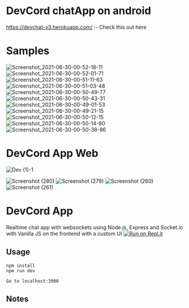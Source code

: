 # DevCord chatApp on android
https://devchat-v3.herokuapp.com/ :- Check this out here
# Samples
![Screenshot_2021-06-30-00-52-18-11](https://user-images.githubusercontent.com/75971776/123855636-c1a54b80-d93d-11eb-8b6b-2f6c3bd66cbc.jpg)
![Screenshot_2021-06-30-00-52-01-71](https://user-images.githubusercontent.com/75971776/123855643-c407a580-d93d-11eb-9ca4-44e70f54b727.jpg)
![Screenshot_2021-06-30-00-51-11-63](https://user-images.githubusercontent.com/75971776/123855646-c4a03c00-d93d-11eb-8ca4-42e05cee83ff.jpg)
![Screenshot_2021-06-30-00-51-03-48](https://user-images.githubusercontent.com/75971776/123855650-c5d16900-d93d-11eb-99b9-bea403db9f0c.jpg)
![Screenshot_2021-06-30-00-50-49-77](https://user-images.githubusercontent.com/75971776/123855652-c669ff80-d93d-11eb-92d6-a1f5348fcbd9.jpg)
![Screenshot_2021-06-30-00-50-43-31](https://user-images.githubusercontent.com/75971776/123855658-c7029600-d93d-11eb-8428-acbe2c269290.jpg)
![Screenshot_2021-06-30-00-49-01-53](https://user-images.githubusercontent.com/75971776/123855665-c79b2c80-d93d-11eb-8b1a-f6c928c4684d.jpg)
![Screenshot_2021-06-30-00-49-21-15](https://user-images.githubusercontent.com/75971776/123855670-c8cc5980-d93d-11eb-99a6-1186eee7bb9e.jpg)
![Screenshot_2021-06-30-00-50-12-15](https://user-images.githubusercontent.com/75971776/123855674-c9fd8680-d93d-11eb-9e2c-742243f1c4aa.jpg)
![Screenshot_2021-06-30-00-50-14-80](https://user-images.githubusercontent.com/75971776/123855679-ca961d00-d93d-11eb-8e13-9f1b362874de.jpg)
![Screenshot_2021-06-30-00-50-38-86](https://user-images.githubusercontent.com/75971776/123855681-cbc74a00-d93d-11eb-8deb-acf72b35a6a8.jpg)
# DevCord App Web
![Dev (1)-1](https://user-images.githubusercontent.com/75971776/123841458-34f29180-d92d-11eb-87ae-c8f1741d3e2a.png)

![Screenshot (280)](https://user-images.githubusercontent.com/75971776/123841617-64090300-d92d-11eb-9523-4328395ecbfa.png)
![Screenshot (279)](https://user-images.githubusercontent.com/75971776/123841703-81d66800-d92d-11eb-841a-6b359d3d32eb.png)
![Screenshot (260)](https://user-images.githubusercontent.com/75971776/123841769-987cbf00-d92d-11eb-9edf-b154e9665e23.png)
![Screenshot (261)](https://user-images.githubusercontent.com/75971776/123841774-9a468280-d92d-11eb-8f2c-9763861fb847.png)


# DevCord App
Realtime chat app with websockets using Node.js, Express and Socket.io with Vanilla JS on the frontend with a custom UI
[![Run on Repl.it](https://repl.it/badge/github/bradtraversy/chatcord)](https://repl.it/github/bradtraversy/chatcord)
## Usage
```
npm install
npm run dev

Go to localhost:3000
```

## Notes

